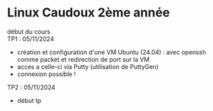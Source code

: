 # Linux Caudoux 2ème année  

début du cours  
TP1 : 05/11/2024  
- création et configuration d'une VM Ubuntu (24.04) : avec openssh comme packet et redirection de port sur la VM  
- acces a celle-ci via Putty (utilisation de PuttyGen)
- connexion possible !

TP2 : 05/11/2024
- début tp
